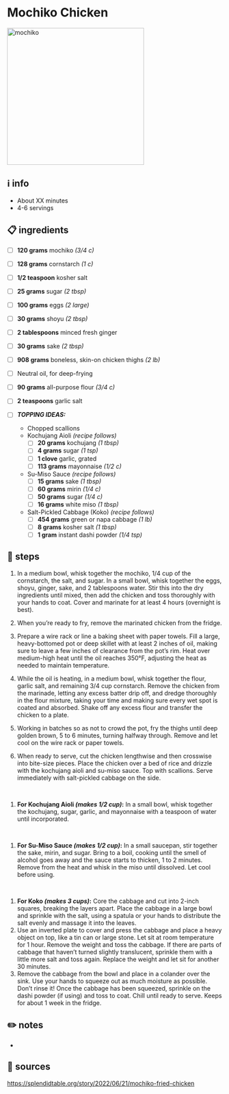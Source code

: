 # Mochiko Chicken  
<img src="https://img.apmcdn.org/4cff87a47b8052b441ba93f9e4704ca9689e2d22/uncropped/16ef41-20220614-tor-mochiko-fried-chicken-webp2000.webp" alt="mochiko" width="320"/>  

## ℹ️ info  
* About XX minutes  
* 4-6 servings  

## 📋 ingredients  

- [ ] **120	grams**	mochiko *(3/4 c)*
- [ ] **128	grams**	cornstarch *(1 c)*
- [ ] **1/2	teaspoon**	kosher salt
- [ ] **25	grams**	sugar *(2 tbsp)*
- [ ] **100	grams**	eggs *(2 large)*
- [ ] **30	grams**	shoyu *(2 tbsp)*
- [ ] **2	tablespoons**	minced fresh ginger
- [ ] **30	grams**	sake *(2 tbsp)*
- [ ] **908	grams**	boneless, skin-on chicken thighs *(2 lb)*
- [ ] Neutral oil, for deep-frying
- [ ] **90	grams**	all-purpose flour *(3/4 c)*
- [ ] **2	teaspoons**	garlic salt

- [ ] ***TOPPING IDEAS:***  
	* Chopped scallions
	* Kochujang Aioli *(recipe follows)*
		- [ ] **20	grams**	kochujang *(1 tbsp)*
		- [ ] **4	grams**	sugar *(1 tsp)*
		- [ ] **1	clove**	garlic, grated
		- [ ] **113	grams**	mayonnaise *(1/2 c)*
	* Su-Miso Sauce *(recipe follows)*
		- [ ] **15	grams**	sake *(1 tbsp)*
		- [ ] **60	grams**	mirin *(1/4 c)*
		- [ ] **50	grams**	sugar *(1/4 c)*
		- [ ] **16	grams**	white miso *(1 tbsp)*
	* Salt-Pickled Cabbage (Koko) *(recipe follows)*
		- [ ] **454	grams**	green or napa cabbage *(1 lb)*
		- [ ] **8	grams**	kosher salt *(1 tbsp)*
		- [ ] **1	gram**	instant dashi powder *(1/4 tsp)*

## 🔪 steps  
1. In a medium bowl, whisk together the mochiko, 1/4 cup of the cornstarch, the salt, and sugar. In a small bowl, whisk together the eggs, shoyu, ginger, sake, and 2 tablespoons water. Stir this into the dry ingredients until mixed, then add the chicken and toss thoroughly with your hands to coat. Cover and marinate for at least 4 hours (overnight is best).

2. When you’re ready to fry, remove the marinated chicken from the fridge.

3. Prepare a wire rack or line a baking sheet with paper towels. Fill a large, heavy-bottomed pot or deep skillet with at least 2 inches of oil, making sure to leave a few inches of clearance from the pot’s rim. Heat over medium-high heat until the oil reaches 350°F, adjusting the heat as needed to maintain temperature.

4. While the oil is heating, in a medium bowl, whisk together the flour, garlic salt, and remaining 3/4 cup cornstarch. Remove the chicken from the marinade, letting any excess batter drip off, and dredge thoroughly in the flour mixture, taking your time and making sure every wet spot is coated and absorbed. Shake off any excess flour and transfer the chicken to a plate.

5. Working in batches so as not to crowd the pot, fry the thighs until deep golden brown, 5 to 6 minutes, turning halfway through. Remove and let cool on the wire rack or paper towels.

6. When ready to serve, cut the chicken lengthwise and then crosswise into bite-size pieces. Place the chicken over a bed of rice and drizzle with the kochujang aioli and su-miso sauce. Top with scallions. Serve immediately with salt-pickled cabbage on the side.

&nbsp;
1. **For Kochujang Aioli *(makes 1/2 cup)*:** In a small bowl, whisk together the kochujang, sugar, garlic, and mayonnaise with a teaspoon of water until incorporated.

&nbsp;
1. **For Su-Miso Sauce *(makes 1/2 cup)*:** In a small saucepan, stir together the sake, mirin, and sugar. Bring to a boil, cooking until the smell of alcohol goes away and the sauce starts to thicken, 1 to 2 minutes. Remove from the heat and whisk in the miso until dissolved. Let cool before using.

&nbsp;
1. **For Koko *(makes 3 cups)*:** Core the cabbage and cut into 2-inch squares, breaking the layers apart. Place the cabbage in a large bowl and sprinkle with the salt, using a spatula or your hands to distribute the salt evenly and massage it into the leaves.
2. Use an inverted plate to cover and press the cabbage and place a heavy object on top, like a tin can or large stone. Let sit at room temperature for 1 hour. Remove the weight and toss the cabbage. If there are parts of cabbage that haven’t turned slightly translucent, sprinkle them with a little more salt and toss again. Replace the weight and let sit for another 30 minutes.
3. Remove the cabbage from the bowl and place in a colander over the sink. Use your hands to squeeze out as much moisture as possible. Don’t rinse it! Once the cabbage has been squeezed, sprinkle on the dashi powder (if using) and toss to coat. Chill until ready to serve. Keeps for about 1 week in the fridge.

## ✏️ notes  
* 

## 🔗 sources  
https://splendidtable.org/story/2022/06/21/mochiko-fried-chicken  
